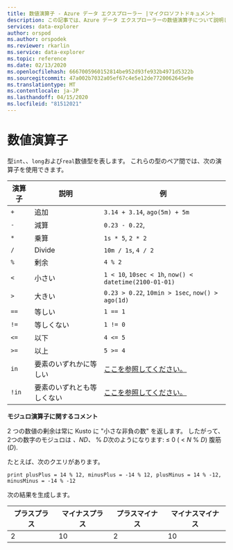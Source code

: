 ```yaml
---
title: 数値演算子 - Azure データ エクスプローラー |マイクロソフトドキュメント
description: この記事では、Azure データ エクスプローラーの数値演算子について説明します。
services: data-explorer
author: orspod
ms.author: orspodek
ms.reviewer: rkarlin
ms.service: data-explorer
ms.topic: reference
ms.date: 02/13/2020
ms.openlocfilehash: 6667005960152814be952d93fe932b4971d5322b
ms.sourcegitcommit: 47a002b7032a05ef67c4e5e12de7720062645e9e
ms.translationtype: MT
ms.contentlocale: ja-JP
ms.lasthandoff: 04/15/2020
ms.locfileid: "81512021"
---
```

# <a name="numerical-operators"></a>数値演算子

型`int`、、`long`および`real`数値型を表します。
これらの型のペア間では、次の演算子を使用できます。

演算子       |説明                         |例
---------------|------------------------------------|-----------------------
`+`            |追加                                 |`3.14 + 3.14`, `ago(5m) + 5m`
`-`            |減算                            |`0.23 - 0.22`,
`*`            |乗算                            |`1s * 5`, `2 * 2`
`/`            |Divide                              |`10m / 1s`, `4 / 2`
`%`            |剰余                              |`4 % 2`
`<`            |小さい                                |`1 < 10`, `10sec < 1h`, `now() < datetime(2100-01-01)`
`>`            |大きい                             |`0.23 > 0.22`, `10min > 1sec`, `now() > ago(1d)`
`==`           |等しい                              |`1 == 1`
`!=`           |等しくない                          |`1 != 0`
`<=`           |以下                       |`4 <= 5`
`>=`           |以上                    |`5 >= 4`
`in`           |要素のいずれかに等しい       |[ここを参照してください。](inoperator.md)
`!in`          |要素のいずれとも等しくない   |[ここを参照してください。](inoperator.md)

**モジュロ演算子に関するコメント**

2 つの数値の剰余は常に Kusto に "小さな非負の数" を返します。
したがって、2つの数字のモジュロは *、ND、* % *D*次のようになります: &le; 0 ( &lt; *N* % *D*) 腹筋 (*D*).

たとえば、次のクエリがあります。

```kusto
print plusPlus = 14 % 12, minusPlus = -14 % 12, plusMinus = 14 % -12, minusMinus = -14 % -12
```

次の結果を生成します。

|プラスプラス  | マイナスプラス  | プラスマイナス  | マイナスマイナス|
|----------|------------|------------|-----------|
|2         | 10         | 2          | 10        |
